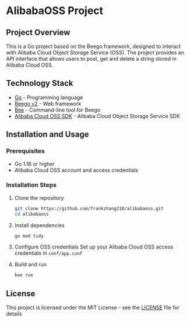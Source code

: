 # AlibabaOSS Project

## Project Overview

This is a Go project based on the Beego framework, designed to interact with Alibaba Cloud Object Storage Service (OSS). The project provides an API interface that allows users to post, get and delete a string stored in Alibaba Cloud OSS.

## Technology Stack

- [Go](https://golang.org/) - Programming language
- [Beego v2](https://github.com/beego/beego) - Web framework
- [Bee](https://github.com/beego/bee) - Command-line tool for Beego
- [Alibaba Cloud OSS SDK](https://github.com/aliyun/aliyun-oss-go-sdk) - Alibaba Cloud Object Storage Service SDK

## Installation and Usage

### Prerequisites

- Go 1.16 or higher
- Alibaba Cloud OSS account and access credentials

### Installation Steps

1. Clone the repository
   ```bash
   git clone https://github.com/frankzhang210/alibabaoss.git
   cd alibabaoss
   ```

2. Install dependencies
   ```bash
   go mod tidy
   ```

3. Configure OSS credentials
   Set up your Alibaba Cloud OSS access credentials in `conf/app.conf`

4. Build and run
   ```bash
   bee run
   ```
## License

This project is licensed under the MIT License - see the [LICENSE](LICENSE) file for details